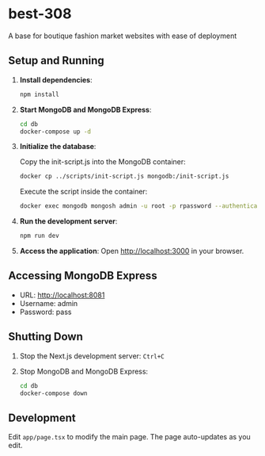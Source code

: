 # best-308

A base for boutique fashion market websites with ease of deployment

## Setup and Running

1. **Install dependencies**:

   ```bash
   npm install
   ```

2. **Start MongoDB and MongoDB Express**:

   ```bash
   cd db
   docker-compose up -d
   ```

3. **Initialize the database**:

   Copy the init-script.js into the MongoDB container:

   ```bash
   docker cp ../scripts/init-script.js mongodb:/init-script.js
   ```

   Execute the script inside the container:

   ```bash
   docker exec mongodb mongosh admin -u root -p rpassword --authenticationDatabase admin /init-script.js
   ```

4. **Run the development server**:

   ```bash
   npm run dev
   ```

5. **Access the application**:
   Open [http://localhost:3000](http://localhost:3000) in your browser.

## Accessing MongoDB Express

- URL: [http://localhost:8081](http://localhost:8081)
- Username: admin
- Password: pass

## Shutting Down

1. Stop the Next.js development server: `Ctrl+C`
2. Stop MongoDB and MongoDB Express:

   ```bash
   cd db
   docker-compose down
   ```

## Development

Edit `app/page.tsx` to modify the main page. The page auto-updates as you edit.
